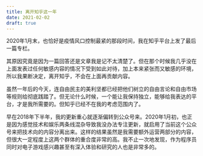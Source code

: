 ```yaml
---
title: 离开知乎这一年
date: 2021-02-02
draft: true
---
```



2020年1月末，也恰好是疫情风口控制最紧的那段时间，我在知乎平台上发了最后一篇专栏。

其原因究竟是因为一篇回答还是文章我是记不太清楚了。但在那个时候我几乎没在上面发表过任何敏感内容的情况下受到如此对待，加上本来紧张而又敏感的环境，所以我果断决定，离开知乎，不会在上面再贡献内容。

虽然一年后的今天，连自由民主的美利坚都已经把他们树立的自由言论和自由市场等规则给彻底践踏了。但无论什么时候，一个能让我保持独立，能够给我表达的平台，才是我所需要的。但知乎已经不在我的考虑范围内了。

早在2018年下半年，我的更新重心就逐渐偏转到公众号来。2020年1月初，也正是因为感觉技术和娱乐两条线混杂导致我没办法专注更新，就启用了当前这个公众号来把技术向的内容分离出来。这样的结果虽然是我需要额外运营两部分的内容，但很大一定程度上这两个群体的重合度非常的高。我不止一次地发现，作为程序员同时对电子游戏感兴趣甚至有深入体验和研究的人也是非常多的。

